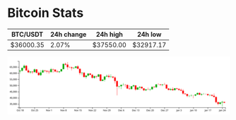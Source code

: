# Bitcoin Stats

BTC/USDT|24h change|24h high|24h low|
|---|---|---|---|
|$36000.35|2.07%|$37550.00|$32917.17|

<img src="./chart.svg">
